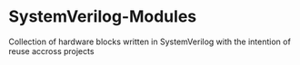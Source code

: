 # SystemVerilog-Modules
Collection of hardware blocks written in SystemVerilog with the intention of reuse accross projects
